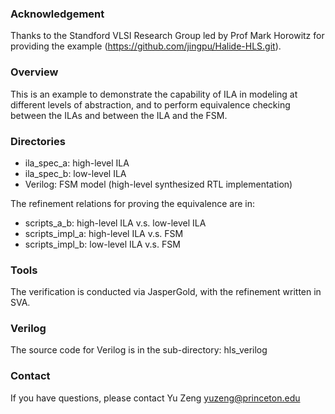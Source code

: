 ### Acknowledgement 
Thanks to the Standford VLSI Research Group led by Prof Mark Horowitz for providing the example (https://github.com/jingpu/Halide-HLS.git).

### Overview

This is an example to demonstrate the capability of ILA in modeling at different levels of abstraction, and 
to perform equivalence checking between the ILAs and between the ILA and the FSM. 

### Directories
 
* ila_spec_a: high-level ILA 
* ila_spec_b: low-level ILA
* Verilog: FSM model (high-level synthesized RTL implementation)


The refinement relations for proving the equivalence are in:
* scripts_a_b: high-level ILA v.s. low-level ILA
* scripts_impl_a: high-level ILA v.s. FSM
* scripts_impl_b: low-level ILA v.s. FSM

### Tools

The verification is conducted via JasperGold, with the refinement written in SVA.


### Verilog

The source code for Verilog is in the sub-directory: hls_verilog

### Contact

If you have questions, please contact Yu Zeng yuzeng@princeton.edu
